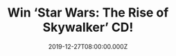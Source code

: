 ---
campaign-uuid: "c-a648a069-fd5c-4b18-8ad6-85864c3b9335"
type: "Competition"
category: "Music"
date: "2019-12-27T08:00:00.000Z"
end-date: "2020-01-27T23:59:00.000Z"
disable-form: false
is_promoted: false
has_entry_page: true
title: "Win ‘Star Wars: The Rise of Skywalker’ CD!"
competition-description: "<p>Calling all Star Wars fans, we have on our hands the\
  \ original motion picture soundtrack for ‘Star Wars: The Rise of Skywalker’. The\
  \ album features a new score conducted and composed by five-time Academy Award-winning\
  \ composer John Williams.</p>\n<p>Farewell, Reunion, A New Home… are some of the\
  \ tunes you could find in the album. Click below for a chance to win!</p>\n"
hero-header: "Win ‘Star Wars: The Rise of Skywalker’ CD!"
terms-confirmation: "N/A"
banner-img: "https://assets.expresslyapp.com/asset-41bfa02b-b011-4283-9d37-a34d91a4f758.jpg"
logo-left-href: "aaa.nme.com"
logo-left-image: "https://assets.expresslyapp.com/asset-849349d2-cb44-4ed3-afe4-fc73c99652d0.jpg"
logo-left-title: "NME AAA"
bg-image-hero: "https://assets.expresslyapp.com/asset-746413f2-81c2-4d2d-bc4c-a2bf20a2b4ac.jpg"
bg-image-first: "https://assets.expresslyapp.com/asset-703a7729-f92a-414d-8533-2cf43a8c1426.jpg"
section1-content: "<p>’The original motion picture soundtrack for ‘Star Wars: The\
  \ Rise of Skywalker’ is finally here and we want to give away a copy to you. Farewell,\
  \ Reunion, A New Home… are some of the amazing tunes you could find in the album.\
  \ The album features a new score conducted and composed by five-time Academy Award-winning\
  \ composer John Williams.\n<p>Want it? Click below and it could be coming home with\
  \ you. Good luck!</p>\n"
entry-title: "Win ‘Star Wars: The Rise of Skywalker’ CD!"
entry-content: "<p>Enter the draw to win ‘Star Wars: The Rise of Skywalker’ CD by\
  \ completing the form below before 23:59 on the 27th of January 2020.</p>\n"
has-winner: false
prize-description: "‘Star Wars: The Rise of Skywalker’ CD!"
special-conditions: "Multiple entries are allowed up to one every day.\r\n\r\nThis\
  \ competition is also available on: https://club.expressly.io/competitions/star-wars-cd-giveaway"
country-restrictions:
- "GB"
---